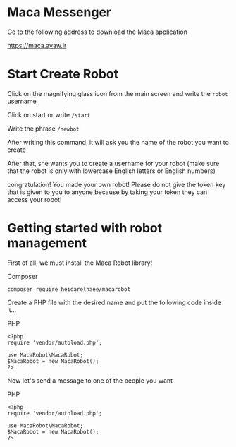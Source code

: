# Maca Messenger
Go to the following address to download the Maca application 

https://maca.avaw.ir


# Start Create Robot

Click on the magnifying glass icon from the main screen and write the ```robot``` username

Click on start or write ```/start```

Write the phrase ```/newbot```

After writing this command, it will ask you the name of the robot you want to create

After that, she wants you to create a username for your robot (make sure that the robot is only with lowercase English letters or English numbers)

congratulation! You made your own robot! Please do not give the token key that is given to you to anyone because by taking your token they can access your robot!

# Getting started with robot management

First of all, we must install the Maca Robot library!

Composer
```
composer require heidarelhaee/macarobot
```

Create a PHP file with the desired name and put the following code inside it...

PHP
```
<?php
require 'vendor/autoload.php';

use MacaRobot\MacaRobot;
$MacaRobot = new MacaRobot();
?>
```

Now let's send a message to one of the people you want

PHP
```
<?php
require 'vendor/autoload.php';

use MacaRobot\MacaRobot;
$MacaRobot = new MacaRobot();
?>
```
